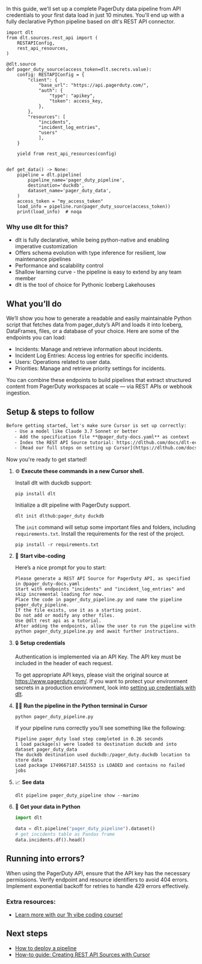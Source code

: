 In this guide, we'll set up a complete PagerDuty data pipeline from API credentials to your first data load in just 10 minutes. You'll end up with a fully declarative Python pipeline based on dlt's REST API connector.

```python-outcome
import dlt
from dlt.sources.rest_api import (
    RESTAPIConfig,
    rest_api_resources,
)

@dlt.source
def pager_duty_source(access_token=dlt.secrets.value):
    config: RESTAPIConfig = {
        "client": {
            "base_url": "https://api.pagerduty.com/",
            "auth": {
                "type": "apikey",
                "token": access_key,
            },
        },
        "resources": [
            "incidents",
            "incident_log_entries",
            "users"
            ],
    }

    yield from rest_api_resources(config)


def get_data() -> None:
    pipeline = dlt.pipeline(
        pipeline_name='pager_duty_pipeline',
        destination='duckdb',
        dataset_name='pager_duty_data', 
    )
    access_token = "my_access_token"
    load_info = pipeline.run(pager_duty_source(access_token))
    print(load_info)  # noqa
```

### Why use dlt for this?

- dlt is fully declarative, while being python-native and enabling imperative customization
- Offers schema evolution with type inference for resilient, low maintenance pipelines
- Performance and scalability control
- Shallow learning curve - the pipeline is easy to extend by any team member
- dlt is the tool of choice for Pythonic Iceberg Lakehouses

## What you’ll do

We’ll show you how to generate a readable and easily maintainable Python script that fetches data from pager_duty’s API and loads it into Iceberg, DataFrames, files, or a database of your choice. Here are some of the endpoints you can load:

- Incidents: Manage and retrieve information about incidents.
- Incident Log Entries: Access log entries for specific incidents.
- Users: Operations related to user data.
- Priorities: Manage and retrieve priority settings for incidents.

You can combine these endpoints to build pipelines that extract structured content from PagerDuty workspaces at scale — via REST APIs or webhook ingestion.

## Setup & steps to follow

```default
Before getting started, let's make sure Cursor is set up correctly:
   - Use a model like Claude 3.7 Sonnet or better
   - Add the specification file **@pager_duty-docs.yaml** as context
   - Index the REST API Source tutorial: https://dlthub.com/docs/dlt-ecosystem/verified-sources/rest_api/ and add it to context as **@dlt rest api**
   - [Read our full steps on setting up Cursor](https://dlthub.com/docs/dlt-ecosystem/llm-tooling/cursor-restapi#23-configuring-cursor-with-documentation)
```

Now you're ready to get started! 

1. ⚙️ **Execute these commands in a new Cursor shell.**
    
    Install dlt with duckdb support:
    ```shell
    pip install dlt
    ```

    Initialize a dlt pipeline with PagerDuty support.
    ```shell
    dlt init dlthub:pager_duty duckdb
    ```

    The `init` command will setup some important files and folders, including `requirements.txt`. Install the requirements for the rest of the project.
    ```shell
    pip install -r requirements.txt
    ```
    
2. 🤠 **Start vibe-coding**
    
    Here’s a nice prompt for you to start: 
    
    ```prompt
    Please generate a REST API Source for PagerDuty API, as specified in @pager_duty-docs.yaml 
    Start with endpoints "incidents" and "incident_log_entries" and skip incremental loading for now. 
    Place the code in pager_duty_pipeline.py and name the pipeline pager_duty_pipeline. 
    If the file exists, use it as a starting point. 
    Do not add or modify any other files. 
    Use @dlt rest api as a tutorial. 
    After adding the endpoints, allow the user to run the pipeline with python pager_duty_pipeline.py and await further instructions.
    ```

    
3. 🔒 **Setup credentials** 
    
    Authentication is implemented via an API Key. The API key must be included in the header of each request.
    
    To get appropriate API keys, please visit the original source at https://www.pagerduty.com/.
    If you want to protect your environment secrets in a production environment, look into [setting up credentials with dlt](https://dlthub.com/docs/walkthroughs/add_credentials).
    
4. 🏃‍♀️ **Run the pipeline in the Python terminal in Cursor**
    
    ```shell
    python pager_duty_pipeline.py
    ```
    
    If your pipeline runs correctly you’ll see something like the following:
    
    ```shell
    Pipeline pager_duty load step completed in 0.26 seconds
    1 load package(s) were loaded to destination duckdb and into dataset pager_duty_data
    The duckdb destination used duckdb:/pager_duty.duckdb location to store data
    Load package 1749667187.541553 is LOADED and contains no failed jobs
    ```
    
5. 📈 **See data**
    
    ```shell
    dlt pipeline pager_duty_pipeline show --marimo
    ```
    
6. 🐍 **Get your data in Python**
    
    ```python
    import dlt

   data = dlt.pipeline("pager_duty_pipeline").dataset()
   # get incidents table as Pandas frame
   data.incidents.df().head()
    ```

## Running into errors?

When using the PagerDuty API, ensure that the API key has the necessary permissions. Verify endpoint and resource identifiers to avoid 404 errors. Implement exponential backoff for retries to handle 429 errors effectively.

### Extra resources:

- [Learn more with our 1h vibe coding course!](https://www.youtube.com/watch?v=GGid70rnJuM)

## Next steps

- [How to deploy a pipeline](https://dlthub.com/docs/walkthroughs/deploy-a-pipeline)
- [How-to guide: Creating REST API Sources with Cursor](https://dlthub.com/docs/dlt-ecosystem/llm-tooling/cursor-restapi)